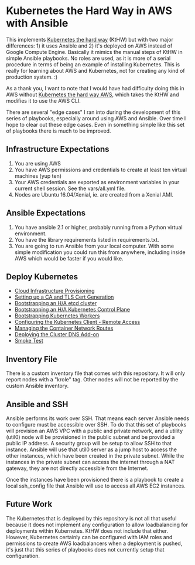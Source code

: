 # Kubernetes the Hard Way in AWS with Ansible

This implements [Kubernetes the hard way](https://github.com/kelseyhightower/kubernetes-the-hard-way) (KtHW) but with two major differences: 1) it uses Ansible and 2) it's deployed on AWS instead of Google Compute Engine. Basically it mimics the manual steps of KtHW in simple Ansible playbooks. No roles are used, as it is more of a serial procedure in terms of being an example of installing Kubernetes. This is really for learning about AWS and Kubernetes, not for creating any kind of production system. :)

As a thank you, I want to note that I  would have had difficulty doing this in AWS without [Kubernetes the hard way AWS](https://github.com/ivx/kubernetes-the-hard-way-aws), which takes the KtHW and modifies it to use the AWS CLI.

There are several "edge cases" I ran into during the development of this series of playbooks, especially around using AWS and Ansible. Over time I hope to clear out these edge cases. Even in something simple like this set of playbooks there is much to be improved.

## Infrastructure Expectations

1. You are using AWS
1. You have AWS permissions and credentials to create at least ten virtual machines (yup ten)
1. Your AWS credentials are exported as environment variables in your current shell session. See the vars/all.yml file.
1. Nodes are Ubuntu 16.04/Xenial, ie. are created from a Xenial AMI.

## Ansible Expectations

1. You have ansible 2.1 or higher, probably running from a Python virtual environment.
1. You have the library requirements listed in requirements.txt.
1. You are going to run Ansible from your local computer. With some simple modification you could run this from anywhere, including inside AWS which would be faster if you would like.

## Deploy Kubernetes

* [Cloud Infrastructure Provisioning](docs/01-infrastructure.md)
* [Setting up a CA and TLS Cert Generation](docs/02-certificate-authority.md)
* [Bootstrapping an H/A etcd cluster](docs/03-etcd.md)
* [Bootstrapping an H/A Kubernetes Control Plane](docs/04-kubernetes-controller.md)
* [Bootstrapping Kubernetes Workers](docs/05-kubernetes-worker.md)
* [Configuring the Kubernetes Client - Remote Access](docs/06-kubectl.md)
* [Managing the Container Network Routes](docs/07-network.md)
* [Deploying the Cluster DNS Add-on](docs/08-dns-addon.md)
* [Smoke Test](docs/09-smoke-test.md)

## Inventory File

There is a custom inventory file that comes with this repository. It will only report nodes with a "krole" tag. Other nodes will not be reported by the custom Ansible inventory.

## Ansible and SSH

Ansible performs its work over SSH. That means each server Ansible needs to configure must be accessible over SSH. To do that this set of playbooks will provision an AWS VPC with a public and private network, and a utility (util0) node will be provisioned in the public subnet and be provided a public IP address. A security group will be setup to allow SSH to that instance. Ansible will use that util0 server as a jump host to access the other instances, which have been created in the private subnet. While the instances in the private subnet can access the internet through a NAT gateway, they are not directly accessible from the Internet.

Once the instances have been provisioned there is a playbook to create a local ssh_config file that Ansible will use to access all AWS EC2 instances.

## Future Work

The Kubernetes that is deployed by this repository is not all that useful because it does not implement any configuration to allow loadbalancing for deployments within Kubernetes. KtHW does not include that either. However, Kubernetes certainly can be configured with IAM roles and permissions to create AWS loadbalancers when a deployment is pushed, it's just that this series of playbooks does not currently setup that configuration.
